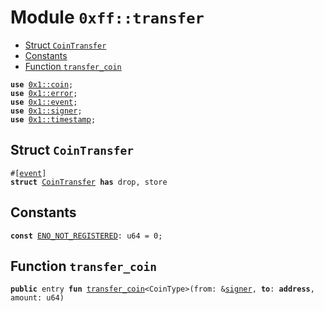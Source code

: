 
<a id="0xff_transfer"></a>

# Module `0xff::transfer`



-  [Struct `CoinTransfer`](#0xff_transfer_CoinTransfer)
-  [Constants](#@Constants_0)
-  [Function `transfer_coin`](#0xff_transfer_transfer_coin)


<pre><code><b>use</b> <a href="">0x1::coin</a>;
<b>use</b> <a href="">0x1::error</a>;
<b>use</b> <a href="">0x1::event</a>;
<b>use</b> <a href="">0x1::signer</a>;
<b>use</b> <a href="">0x1::timestamp</a>;
</code></pre>



<a id="0xff_transfer_CoinTransfer"></a>

## Struct `CoinTransfer`



<pre><code>#[<a href="">event</a>]
<b>struct</b> <a href="transfer.md#0xff_transfer_CoinTransfer">CoinTransfer</a> <b>has</b> drop, store
</code></pre>



<a id="@Constants_0"></a>

## Constants


<a id="0xff_transfer_ENO_NOT_REGISTERED"></a>



<pre><code><b>const</b> <a href="transfer.md#0xff_transfer_ENO_NOT_REGISTERED">ENO_NOT_REGISTERED</a>: u64 = 0;
</code></pre>



<a id="0xff_transfer_transfer_coin"></a>

## Function `transfer_coin`



<pre><code><b>public</b> entry <b>fun</b> <a href="transfer.md#0xff_transfer_transfer_coin">transfer_coin</a>&lt;CoinType&gt;(from: &<a href="">signer</a>, <b>to</b>: <b>address</b>, amount: u64)
</code></pre>
